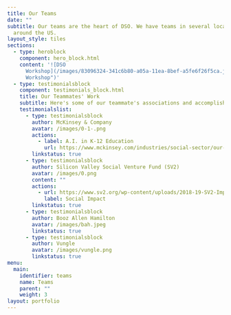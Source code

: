 ```yaml
---
title: Our Teams
date: ""
subtitle: Our teams are the heart of DSO. We have teams in several locations
  around the US.
layout_style: tiles
sections:
  - type: heroblock
    component: hero_block.html
    content: '![DSO
      Workshop](/images/83096324-341c6b80-a05a-11ea-8bef-a5fe6f26f5ca.jpg "DSO
      Workshop")'
  - type: testimonialsblock
    component: testimonials_block.html
    title: Our Teammates' Work
    subtitle: Here's some of our teammate's associations and accomplishments
    testimonialslist:
      - type: testimonialsblock
        author: McKinsey & Company
        avatar: /images/0-1-.png
        actions:
          - label: A.I. in K-12 Education
            url: https://www.mckinsey.com/industries/social-sector/our-insights/how-artificial-intelligence-will-impact-k-12-teachers
        linkstatus: true
      - type: testimonialsblock
        author: Silicon Valley Social Venture Fund (SV2)
        avatar: /images/0.png
        content: ""
        actions:
          - url: https://www.sv2.org/wp-content/uploads/2018-19-SV2-Impact-Report.pdf
            label: Social Impact
        linkstatus: true
      - type: testimonialsblock
        author: Booz Allen Hamilton
        avatar: /images/bah.jpeg
        linkstatus: true
      - type: testimonialsblock
        author: Vungle
        avatar: /images/vungle.png
        linkstatus: true
menu:
  main:
    identifier: teams
    name: Teams
    parent: ""
    weight: 3
layout: portfolio
---
```

